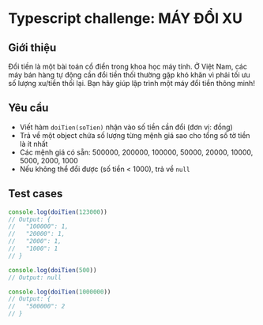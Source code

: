 # Typescript challenge: MÁY ĐỔI XU
## Giới thiệu
Đổi tiền là một bài toán cổ điển trong khoa học máy tính. Ở Việt Nam, các máy bán hàng tự động cần đổi tiền thối thường gặp khó khăn vì phải tối ưu số lượng xu/tiền thối lại. Bạn hãy giúp lập trình một máy đổi tiền thông minh!

## Yêu cầu
- Viết hàm `doiTien(soTien)` nhận vào số tiền cần đổi (đơn vị: đồng)
- Trả về một object chứa số lượng từng mệnh giá sao cho tổng số tờ tiền là ít nhất
- Các mệnh giá có sẵn: 500000, 200000, 100000, 50000, 20000, 10000, 5000, 2000, 1000
- Nếu không thể đổi được (số tiền < 1000), trả về `null`

## Test cases
```javascript
console.log(doiTien(123000))
// Output: {
//   "100000": 1,
//   "20000": 1,
//   "2000": 1,
//   "1000": 1
// }

console.log(doiTien(500)) 
// Output: null

console.log(doiTien(1000000))
// Output: {
//   "500000": 2
// }
```
